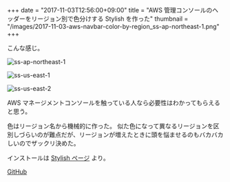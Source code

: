 +++
date = "2017-11-03T12:56:00+09:00"
title = "AWS 管理コンソールのヘッダーをリージョン別で色分けする Stylish を作った"
thumbnail = "/images/2017-11-03-aws-navbar-color-by-region_ss-ap-northeast-1.png"
+++


こんな感じ。

![ss-ap-northeast-1](/images/2017-11-03-aws-navbar-color-by-region_ss-ap-northeast-1.png)

![ss-us-east-1](/images/2017-11-03-aws-navbar-color-by-region_ss-us-east-1.png)

![ss-us-east-2](/images/2017-11-03-aws-navbar-color-by-region_ss-us-east-2.png)

AWS マネージメントコンソールを触っている人なら必要性はわかってもらえると思う。

色はリージョン名から機械的に作った。
似た色になって異なるリージョンを区別しづらいのが難点だが、リージョンが増えたときに頭を悩ませるのもバカバカしいのでザックリ決めた。

インストールは [Stylish ページ](https://userstyles.org/styles/150583/aws-navbar-color-by-region) より。

[GitHub](https://github.com/KoharaKazuya/aws-navbar-color-by-region)
